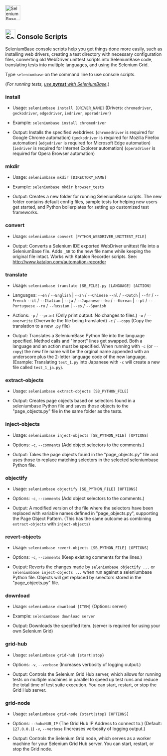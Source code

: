 <img src="https://cdn2.hubspot.net/hubfs/100006/images/super_logo_q.png" title="SeleniumBase" height="48">

## <img src="https://cdn2.hubspot.net/hubfs/100006/images/super_square_logo_3a.png" title="SeleniumBase" height="32"> Console Scripts

SeleniumBase console scripts help you get things done more easily, such as installing web drivers, creating a test directory with necessary configuration files, converting old WebDriver unittest scripts into SeleniumBase code, translating tests into multiple languages, and using the Selenium Grid.

Type ``seleniumbase`` on the command line to use console scripts.

(<i>For running tests, [use **pytest** with SeleniumBase](https://github.com/seleniumbase/SeleniumBase/blob/master/help_docs/customizing_test_runs.md).</i>)

### install

* Usage:
``seleniumbase install [DRIVER_NAME]``
        (Drivers: ``chromedriver``, ``geckodriver``, ``edgedriver``,
                  ``iedriver``, ``operadriver``)

* Example:
``seleniumbase install chromedriver``

* Output:
Installs the specified webdriver.
(``chromedriver`` is required for Google Chrome automation)
(``geckodriver`` is required for Mozilla Firefox automation)
(``edgedriver`` is required for Microsoft Edge automation)
(``iedriver`` is required for Internet Explorer automation)
(``operadriver`` is required for Opera Browser automation)

### mkdir

* Usage:
``seleniumbase mkdir [DIRECTORY_NAME]``

* Example:
``seleniumbase mkdir browser_tests``

* Output:
Creates a new folder for running SeleniumBase scripts.
The new folder contains default config files,
sample tests for helping new users get started, and
Python boilerplates for setting up customized
test frameworks.

### convert

* Usage:
``seleniumbase convert [PYTHON_WEBDRIVER_UNITTEST_FILE]``

* Output:
Converts a Selenium IDE exported WebDriver unittest file
into a SeleniumBase file. Adds ``_SB`` to the new
file name while keeping the original file intact.
Works with Katalon Recorder scripts.
See: http://www.katalon.com/automation-recorder

### translate

* Usage:
``seleniumbase translate [SB_FILE].py [LANGUAGE] [ACTION]``

* Languages:
``--en`` / ``--English``    |    ``--zh`` / ``--Chinese``
``--nl`` / ``--Dutch``      |    ``--fr`` / ``--French``
``--it`` / ``--Italian``    |    ``--ja`` / ``--Japanese``
``--ko`` / ``--Korean``     |    ``--pt`` / ``--Portuguese``
``--ru`` / ``--Russian``    |    ``--es`` / ``--Spanish``

* Actions:
``-p`` / ``--print``  (Only print output. No changes to files.)
``-o`` / ``--overwrite``  (Overwrite the file being translated)
``-c`` / ``--copy``  (Copy the translation to a new ``.py`` file)

* Output:
Translates a SeleniumBase Python file into the language
specified. Method calls and "import" lines get swapped.
Both a language and an action must be specified.
When running with ``-c`` (or ``--copy``) the new file name
will be the orginal name appended with an underscore
plus the 2-letter language code of the new language.
(Example: Translating ``test_1.py`` into Japanese with
``-c`` will create a new file called ``test_1_ja.py``).


### extract-objects

* Usage:
``seleniumbase extract-objects [SB_PYTHON_FILE]``

* Output:
Creates page objects based on selectors found in a
seleniumbase Python file and saves those objects to the
"page_objects.py" file in the same folder as the tests.

### inject-objects

* Usage:
``seleniumbase inject-objects [SB_PYTHON_FILE] [OPTIONS]``

* Options:
``-c``, ``--comments``  (Add object selectors to the comments.)

* Output:
Takes the page objects found in the "page_objects.py"
file and uses those to replace matching selectors in
the selected seleniumbase Python file.

### objectify

* Usage:
``seleniumbase objectify [SB_PYTHON_FILE] [OPTIONS]``

* Options:
``-c``, ``--comments``  (Add object selectors to the comments.)

* Output:
A modified version of the file where the selectors
have been replaced with variable names defined in
"page_objects.py", supporting the Page Object Pattern.
(This has the same outcome as combining
``extract-objects`` with ``inject-objects``)

### revert-objects

* Usage:
``seleniumbase revert-objects [SB_PYTHON_FILE] [OPTIONS]``

* Options:
``-c``, ``--comments``  (Keep existing comments for the lines.)

* Output:
Reverts the changes made by ``seleniumbase objectify ...`` or
``seleniumbase inject-objects ...`` when run against a
seleniumbase Python file. Objects will get replaced by
selectors stored in the "page_objects.py" file.

### download

* Usage:
``seleniumbase download [ITEM]``
        (Options: server)

* Example:
``seleniumbase download server``

* Output:
Downloads the specified item.
(server is required for using your own Selenium Grid)

### grid-hub

* Usage:
``seleniumbase grid-hub {start|stop}``

* Options:
``-v``, ``--verbose``  (Increases verbosity of logging output.)

* Output:
Controls the Selenium Grid Hub server, which allows
for running tests on multiple machines in parallel
to speed up test runs and reduce the total time
of test suite execution.
You can start, restart, or stop the Grid Hub server.

### grid-node

* Usage:
``seleniumbase grid-node {start|stop} [OPTIONS]``

* Options:
``--hub=HUB_IP`` (The Grid Hub IP Address to connect to.) (Default: ``127.0.0.1``)
``-v``, ``--verbose``  (Increases verbosity of logging output.)

* Output:
Controls the Selenium Grid node, which serves as a
worker machine for your Selenium Grid Hub server.
You can start, restart, or stop the Grid node.
